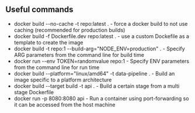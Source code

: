 ## Useful commands 

<ul>
    <li>docker build --no-cache -t repo:latest . - force a docker build to not use caching (recommended for production builds)</li>
    <li>docker build -f Dockerfile.dev repo:latest . - use a custom Dockefile as a template to create the image</li>
    <li>docker build -t repo:1 --build-arg="NODE_ENV=production" . - Specify ARG parameters from the command line for build time</li>
    <li>docker run --env TOKEN=randomvalue repo:1 - Specify ENV parameters from the command line for run time</li>
    <li>docker build --platform="linux/amd64" -t data-pipeline . - Build an image specific to a platform architecture</li>
    <li>docker build --target build -t api . - Build a certain stage from a multi stage Dockerfile</li>
    <li>docker run -p 8080:8080 api - Run a container using port-forwarding so it can be accessed from the host machine</li>
</ul>